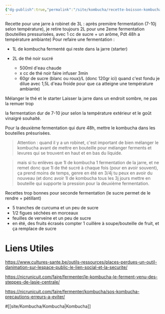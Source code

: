```yaml
---
{"dg-publish":true,"permalink":"/site/kombucha/recette-boisson-kombucha/"}
---
```


Recette pour une jarre à robinet de 3L : après première fermentation (7-10j selon température), je retire toujours 2L pour une 2eme fermentation (bouteilles pressurisées, avec 1 cc de sucre + un arôme, Pdt 48h a température ambiante) 
Pour refaire une fermentation : 
- 1L de kombucha fermenté qui reste dans la jarre (starter)
  
- 2L de thé noir sucré 
  - 500ml d'eau chaude 
  - x cc de thé noir
   faire infuser 3min  
  - 60gr de sucre (blanc ou roux)/L (donc 120gr ici)
  quand c'est fondu je dilue avec 1,5L d'eau froide pour que ca atteigne une température ambiante) 

Mélanger le thé et le starter
Laisser la jarre dans un endroit sombre, ne pas la remuer trop

la fermentation dur de 7-10 jour selon la température extérieur et le goût vinaigré souhaité.

Pour la deuxième fermentation qui dure 48h, mettre le kombucha dans les bouteilles présurisées. 

>Attention : quand il y a un robinet, c'est important de bien mélanger le kombucha avant de mettre en bouteille pour mélanger ferments et levures qui se trouvent en haut et en bas du liquide. 

>mais si tu enlèves que 1l de kombucha 1 fermentation de la jarre, et ne remet donc que 1l de thé sucré à chaque fois (pour en avoir souvent), ça prend moins de temps, genre en été en 3/4j tu peux en avoir du nouveau (et donc avoir 1l de kombucha tous les 3j
jours mettre en bouteille qui supporte la pression pour la deuxième fermentation. 



Recettes trop bonnes pour seconde fermentation (le sucre permet de le rendre + pétillant) 
- 5 tranches de curcuma et un peu de sucre 
- 1/2 figues séchées en morceaux 
- feuilles de verveine et un peu de sucre 
- en été, des fruits écrasés 
  compter 1 cuillère à soupe/bouteille de fruit, et ça remplace de sucre


# Liens Utiles

https://www.cultures-sante.be/outils-ressources/places-perdues-un-outil-danimation-sur-lespace-public-le-lien-social-et-la-securite/

https://nicrunicuit.com/faire/fermenter/le-kombucha-le-ferment-venu-des-steppes-de-lasie-centrale/

https://nicrunicuit.com/faire/fermenter/kombucha/sos-kombucha-precautions-erreurs-a-eviter/

#[[site/Kombucha/Kombucha\|Kombucha]]